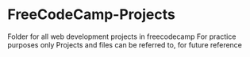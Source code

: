 # FreeCodeCamp-Projects
Folder for all web development projects in freecodecamp
For practice purposes only
Projects and files can be referred to, for future reference

